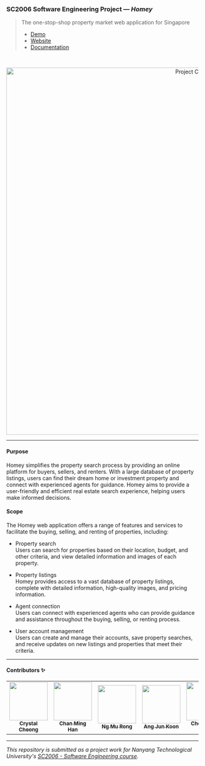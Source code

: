 ### SC2006 Software Engineering Project — *Homey*

> The one-stop-shop property market web application for Singapore<br/>
> - [Demo](https://youtu.be/4qLNeD5MUFQ)
> - [Website](https://homey-sg.vercel.app/)
> - [Documentation](https://github.com/swe-homey/docs)

<br/>

<p align="center">
  <img src="https://user-images.githubusercontent.com/65748007/229656035-194f194d-f5fb-4664-940b-28e90ed96eb9.png" alt="Project Cover"
    width="960px"
  />
</p>

---

#### Purpose
Homey simplifies the property search process by providing an online platform for buyers, sellers, and renters. With a large database of property listings, users can find their dream home or investment property and connect with experienced agents for guidance. Homey aims to provide a user-friendly and efficient real estate search experience, helping users make informed decisions.

#### Scope
The Homey web application offers a range of features and services to facilitate the buying, selling, and renting of properties, including:

- Property search<br/>
  Users can search for properties based on their location, budget, and other criteria, and view detailed information and images of each property.

- Property listings<br/>
  Homey provides access to a vast database of property listings, complete with detailed information, high-quality images, and pricing information.

- Agent connection<br/>
  Users can connect with experienced agents who can provide guidance and assistance throughout the buying, selling, or renting process.

- User account management<br/>
  Users can create and manage their accounts, save property searches, and receive updates on new listings and properties that meet their criteria.

---

#### Contributors ✨

<table>
  <tr>
    <td align="center"><a href="https://github.com/crystalcheong"  target="_blank"><img src="https://avatars.githubusercontent.com/u/65748007?v=4?s=100" width="100px;" alt=""/><br /><sub><b>Crystal Cheong</b></sub></a><br /></td>
    <td align="center"><a href="https://github.com/minghancmh" target="_blank"><img src="https://avatars.githubusercontent.com/u/92656699?v=4?s=100" width="100px;" alt=""/><br /><sub><b>Chan Ming Han</b></sub></a><br /></td>
    <td align="center"><a href="https://github.com/murong2602" target="_blank"><img src="https://avatars.githubusercontent.com/u/105585164?v=4?s=100" width="100px;" alt=""/><br /><sub><b>Ng Mu Rong</b></sub></a><br /></td>
    <td align="center"><a href="https://github.com/junkoon" target="_blank"><img src="https://avatars.githubusercontent.com/u/38901349?v=4?s=100" width="100px;" alt=""/><br /><sub><b>Ang Jun Koon</b></sub></a><br /></td>
    <td align="center"><a href="https://github.com/ChiHian" target="_blank"><img src="https://avatars.githubusercontent.com/u/115488816?v=4?s=100" width="100px;" alt=""/><br /><sub><b>Cheong Chi Hian</b></sub></a><br /></td>
  </tr>
</table>

---

*This repository is submitted as a project work for Nanyang Technological University's [SC2006 - Software Engineering course](https://www.nanyangmods.com/modules/cz2006-software-engineering-3-0-au/).*


